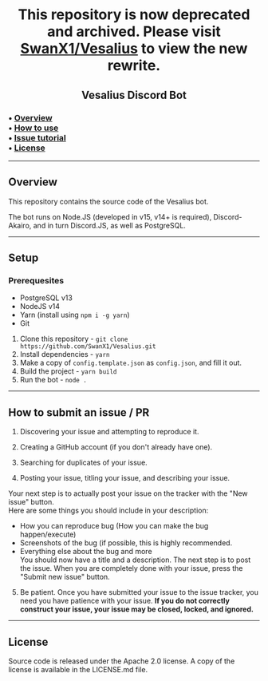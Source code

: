 <h1 align="center">
  <strong>
    This repository is now deprecated and archived.
    Please visit <a href="//github.com/SwanX1/Vesalius">SwanX1/Vesalius</a> to view the new rewrite.
  </strong>
</h1>
  
<h2 align="center">
  Vesalius Discord Bot
</h2>

<h3 id="contents">
  • <a href="#overview">Overview</a><br>
  • <a href="#setup">How to use</a><br>
  • <a href="#issuepr">Issue tutorial</a><br>
  • <a href="#license">License</a><br>
</h3>

<hr>

<h2 id="overview">Overview</h2>

This repository contains the source code of the Vesalius bot.

The bot runs on Node.JS (developed in v15, v14+ is required), Discord-Akairo, and in turn Discord.JS, as well as PostgreSQL.

<hr>

<h2 id="setup">Setup</h2>

<h3>Prerequesites</h3>

- PostgreSQL v13
- NodeJS v14
- Yarn (install using `npm i -g yarn`)
- Git

1. Clone this repository - `git clone https://github.com/SwanX1/Vesalius.git`
2. Install dependencies - `yarn`
3. Make a copy of `config.template.json` as `config.json`, and fill it out.
4. Build the project - `yarn build`
5. Run the bot - `node .`

<hr>

<h2 id="issuepr">How to submit an issue / PR</h2>

1. Discovering your issue and attempting to reproduce it.
2. Creating a GitHub account (if you don't already have one).

3. Searching for duplicates of your issue.

4. Posting your issue, titling your issue, and describing your issue.

Your next step is to actually post your issue on the tracker with the "New issue" button.<br>
Here are some things you should include in your description:
- How you can reproduce bug (How you can make the bug happen/execute)<br>
- Screenshots of the bug (if possible, this is highly recommended.<br>
- Everything else about the bug and more 
<br>You should now have a title and a description. The next step is to post the issue. When you are completely done with your issue, press the "Submit new issue" button.

5. Be patient.
Once you have submitted your issue to the issue tracker, you need you have patience with your issue. **If you do not correctly construct your issue, your issue may be closed, locked, and ignored.**

<hr>

<h2 id="license">License</h2>

Source code is released under the Apache 2.0 license. A copy of the license is available in the LICENSE.md file.
